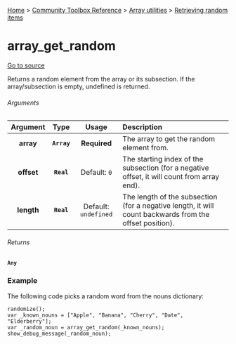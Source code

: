 [Home](/) > [Community Toolbox Reference](/Docs/Reference/Home.md) > [Array utilities](/Docs/Reference/Groups/ArrayUtils.md) > [Retrieving random items](/Docs/Reference/Groups/ArrayUtils_Random.md)

# array_get_random

[Go to source](/Community%20Toolbox/scripts/utils_CommunityToolboxArray/utils_CommunityToolboxArray.gml#L188)

Returns a random element from the array or its subsection. If the array/subsection is empty, undefined is returned.

###### Arguments

| Argument | Type | Usage | Description |
|:---:|:---:|:---:|:---|
| **array** | **`Array`** | **Required** | The array to get the random element from. |
| **offset** | **`Real`** | Default: `0` | The starting index of the subsection (for a negative offset, it will count from array end). |
| **length** | **`Real`** | Default: `undefined` | The length of the subsection (for a negative length, it will count backwards from the offset position). |

###### Returns
**`Any`**

### Example

The following code picks a random word from the nouns dictionary:

```gml
randomize();
var _known_nouns = ["Apple", "Banana", "Cherry", "Date", "Elderberry"];
var _random_noun = array_get_random(_known_nouns);
show_debug_message(_random_noun);
```
